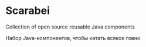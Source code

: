 # Scarabei 

Collection of open source reusable Java components

Набор Java-компонентов, чтобы катать всякое говно


